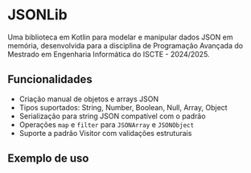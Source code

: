 # JSONLib

Uma biblioteca em Kotlin para modelar e manipular dados JSON em memória, desenvolvida para a disciplina de Programação Avançada do Mestrado em Engenharia Informática do ISCTE - 2024/2025.

## Funcionalidades

- Criação manual de objetos e arrays JSON
- Tipos suportados: String, Number, Boolean, Null, Array, Object
- Serialização para string JSON compatível com o padrão
- Operações `map` e `filter` para `JSONArray` e `JSONObject`
- Suporte a padrão Visitor com validações estruturais

## Exemplo de uso

<Colocar aqui> 